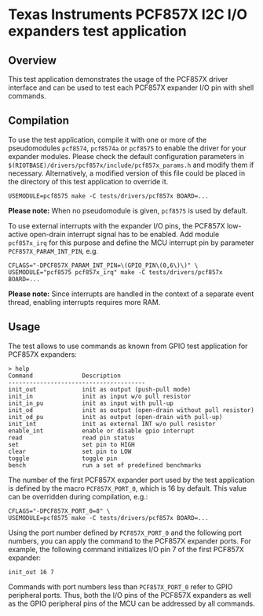 # Texas Instruments PCF857X I2C I/O expanders test application

## Overview

This test application demonstrates the usage of the PCF857X driver interface
and can be used to test each PCF857X expander I/O pin with shell commands.

## Compilation

To use the test application, compile it with one or more of the pseudomodules
`pcf8574`, `pcf8574a` or `pcf8575` to enable the driver for your
expander modules. Please check the default configuration parameters in
`$(RIOTBASE)/drivers/pcf857x/include/pcf857x_params.h` and modify them
if necessary. Alternatively, a modified version of this file could be
placed in the directory of this test application to override it.
```
USEMODULE=pcf8575 make -C tests/drivers/pcf857x BOARD=...
```
**Please note:** When no pseudomodule is given, `pcf8575` is used by default.

To use external interrupts with the expander I/O pins, the PCF857X
low-active open-drain interrupt signal has to be enabled. Add module
`pcf857x_irq` for this purpose and define the MCU interrupt pin by
parameter `PCF857X_PARAM_INT_PIN`, e.g.
```
CFLAGS="-DPCF857X_PARAM_INT_PIN=\(GPIO_PIN\(0,6\)\)" \
USEMODULE="pcf8575 pcf857x_irq" make -C tests/drivers/pcf857x BOARD=...
```
**Please note:** Since interrupts are handled in the context of a separate
event thread, enabling interrupts requires more RAM.

## Usage

The test allows to use commands as known from GPIO test application for
PCF857X expanders:
```
> help
Command              Description
---------------------------------------
init_out             init as output (push-pull mode)
init_in              init as input w/o pull resistor
init_in_pu           init as input with pull-up
init_od              init as output (open-drain without pull resistor)
init_od_pu           init as output (open-drain with pull-up)
init_int             init as external INT w/o pull resistor
enable_int           enable or disable gpio interrupt
read                 read pin status
set                  set pin to HIGH
clear                set pin to LOW
toggle               toggle pin
bench                run a set of predefined benchmarks

```
The number of the first PCF857X expander port used by the test application
is defined by the macro `PCF857X_PORT_0`, which is 16 by default. This value
can be overridden during compilation, e.g.:
```
CFLAGS="-DPCF857X_PORT_0=8" \
USEMODULE=pcf8575 make -C tests/drivers/pcf857x BOARD=...
```
Using the port number defined by `PCF857X_PORT_0` and the following port
numbers, you can apply the command to the PCF857X expander ports. For
example, the following command initializes I/O pin 7 of the first PCF857X
expander:
```
init_out 16 7
```
Commands with port numbers less than `PCF857X_PORT_0` refer to GPIO
peripheral ports. Thus, both the I/O pins of the PCF857X expanders as well
as the GPIO peripheral pins of the MCU can be addressed by all commands.

